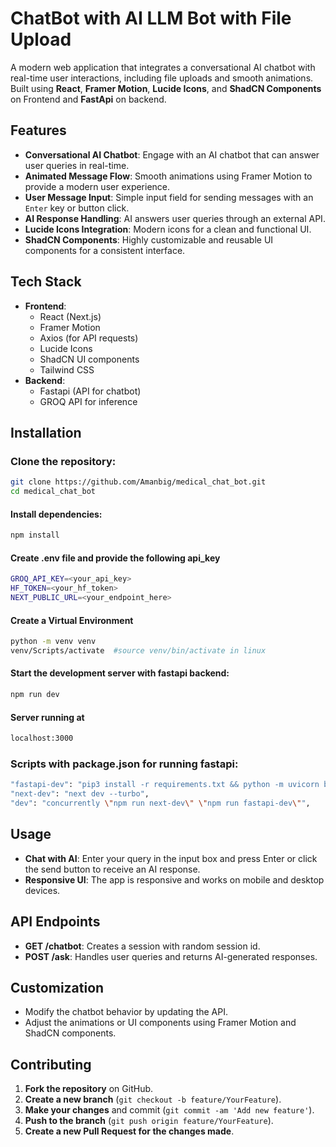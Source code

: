 # ChatBot with AI LLM Bot with File Upload

A modern web application that integrates a conversational AI chatbot with real-time user interactions, including file uploads and smooth animations. Built using **React**, **Framer Motion**, **Lucide Icons**, and **ShadCN Components** on Frontend and **FastApi** on backend.

## Features

- **Conversational AI Chatbot**: Engage with an AI chatbot that can answer user queries in real-time.
- **Animated Message Flow**: Smooth animations using Framer Motion to provide a modern user experience.
- **User Message Input**: Simple input field for sending messages with an `Enter` key or button click.
- **AI Response Handling**: AI answers user queries through an external API.
- **Lucide Icons Integration**: Modern icons for a clean and functional UI.
- **ShadCN Components**: Highly customizable and reusable UI components for a consistent interface.

## Tech Stack

- **Frontend**:
  - React (Next.js)
  - Framer Motion
  - Axios (for API requests)
  - Lucide Icons
  - ShadCN UI components
  - Tailwind CSS
- **Backend**:
  - Fastapi (API for chatbot)
  - GROQ API for inference

## Installation
### Clone the repository:
```bash
git clone https://github.com/Amanbig/medical_chat_bot.git
cd medical_chat_bot
```

#### Install dependencies:
```bash
npm install
```

#### Create .env file and provide the following api_key

```bash
GROQ_API_KEY=<your_api_key>
HF_TOKEN=<your_hf_token>
NEXT_PUBLIC_URL=<your_endpoint_here>
```

#### Create a Virtual Environment
```bash
python -m venv venv
venv/Scripts/activate  #source venv/bin/activate in linux
```

#### Start the development server with fastapi backend:
```bash
npm run dev
```

#### Server running at
```bash
localhost:3000
```

### Scripts with package.json for running fastapi:
```bash
"fastapi-dev": "pip3 install -r requirements.txt && python -m uvicorn backend.app:app --reload",
"next-dev": "next dev --turbo",
"dev": "concurrently \"npm run next-dev\" \"npm run fastapi-dev\"",
```


## Usage
- **Chat with AI**: Enter your query in the input box and press Enter or click the send button to receive an AI response.
- **Responsive UI**: The app is responsive and works on mobile and desktop devices.

## API Endpoints
- **GET /chatbot**: Creates a session with random session id.
- **POST /ask**: Handles user queries and returns AI-generated responses.

## Customization
- Modify the chatbot behavior by updating the API.
- Adjust the animations or UI components using Framer Motion and ShadCN components.

## Contributing

1. **Fork the repository** on GitHub.
2. **Create a new branch** (`git checkout -b feature/YourFeature`).
3. **Make your changes** and commit (`git commit -am 'Add new feature'`).
4. **Push to the branch** (`git push origin feature/YourFeature`).
5. **Create a new Pull Request for the changes made**.
